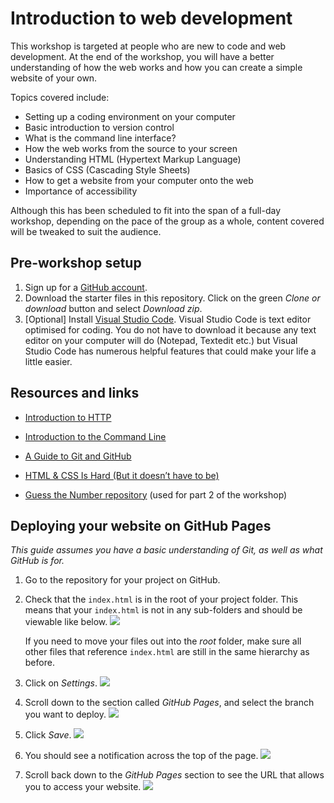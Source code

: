 # Introduction to web development

This workshop is targeted at people who are new to code and web development. At the end of the workshop, you will have a better understanding of how the web works and how you can create a simple website of your own.

Topics covered include:
- Setting up a coding environment on your computer
- Basic introduction to version control
- What is the command line interface?
- How the web works from the source to your screen
- Understanding HTML (Hypertext Markup Language)
- Basics of CSS (Cascading Style Sheets)
- How to get a website from your computer onto the web
- Importance of accessibility

Although this has been scheduled to fit into the span of a full-day workshop, depending on the pace of the group as a whole, content covered will be tweaked to suit the audience.

## Pre-workshop setup

1. Sign up for a [GitHub account](https://github.com/).
2. Download the starter files in this repository. Click on the green *Clone or download* button and select *Download zip*.
3. [Optional] Install [Visual Studio Code](https://code.visualstudio.com/). Visual Studio Code is text editor optimised for coding. You do not have to download it because any text editor on your computer will do (Notepad, Textedit etc.) but Visual Studio Code has numerous helpful features that could make your life a little easier.

## Resources and links

- [Introduction to HTTP](https://launchschool.com/books/http/read/introduction)
- [Introduction to the Command Line](https://launchschool.com/books/command_line/read/introduction)
- [A Guide to Git and GitHub](https://launchschool.com/books/git/read/introduction)
- [HTML & CSS Is Hard (But it doesn’t have to be)](https://internetingishard.com/html-and-css/)

- [Guess the Number repository](https://github.com/TechLadies/guess-the-number-sinatra) (used for part 2 of the workshop)

## Deploying your website on GitHub Pages

*This guide assumes you have a basic understanding of Git, as well as what GitHub is for.*

1. Go to the repository for your project on GitHub.
2. Check that the `index.html` is in the root of your project folder. This means that your `index.html` is not in any sub-folders and should be viewable like below. 
    ![](http://oi67.tinypic.com/2nsx6bt.jpg)

    If you need to move your files out into the *root* folder, make sure all other files that reference `index.html` are still in the same hierarchy as before.
3. Click on *Settings*.
    ![](https://www.chenhuijing.com/filerepo/tl-workshops/gh-pages1.jpg)
4. Scroll down to the section called *GitHub Pages*, and select the branch you want to deploy.
    ![](https://www.chenhuijing.com/filerepo/tl-workshops/gh-pages2.jpg)
5. Click *Save*.
    ![](https://www.chenhuijing.com/filerepo/tl-workshops/gh-pages3.jpg)
6. You should see a notification across the top of the page.
    ![](https://www.chenhuijing.com/filerepo/tl-workshops/gh-pages4.jpg)
7. Scroll back down to the *GitHub Pages* section to see the URL that allows you to access your website.
    ![](https://www.chenhuijing.com/filerepo/tl-workshops/gh-pages5.jpg)
